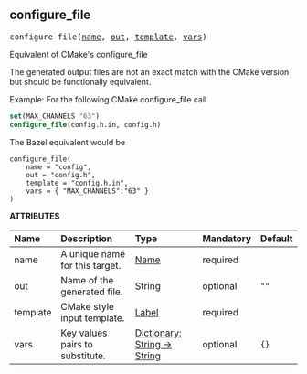 <!-- Generated with Stardoc: http://skydoc.bazel.build -->



<a id="configure_file"></a>

## configure_file

<pre>
configure_file(<a href="#configure_file-name">name</a>, <a href="#configure_file-out">out</a>, <a href="#configure_file-template">template</a>, <a href="#configure_file-vars">vars</a>)
</pre>


Equivalent of CMake's configure_file

The generated output files are not an exact match
with the CMake version but should be functionally
equivalent.

Example:
  For the following CMake configure_file call

  ```cmake
  set(MAX_CHANNELS "63")
  configure_file(config.h.in, config.h)
  ```

  The Bazel equivalent would be

  ```starlark
  configure_file(
      name = "config",
      out = "config.h",
      template = "config.h.in",
      vars = { "MAX_CHANNELS":"63" }
  )
  ```


**ATTRIBUTES**


| Name  | Description | Type | Mandatory | Default |
| :------------- | :------------- | :------------- | :------------- | :------------- |
| <a id="configure_file-name"></a>name |  A unique name for this target.   | <a href="https://bazel.build/concepts/labels#target-names">Name</a> | required |  |
| <a id="configure_file-out"></a>out |  Name of the generated file.   | String | optional | <code>""</code> |
| <a id="configure_file-template"></a>template |  CMake style input template.   | <a href="https://bazel.build/concepts/labels">Label</a> | required |  |
| <a id="configure_file-vars"></a>vars |  Key values pairs to substitute.   | <a href="https://bazel.build/rules/lib/dict">Dictionary: String -> String</a> | optional | <code>{}</code> |


